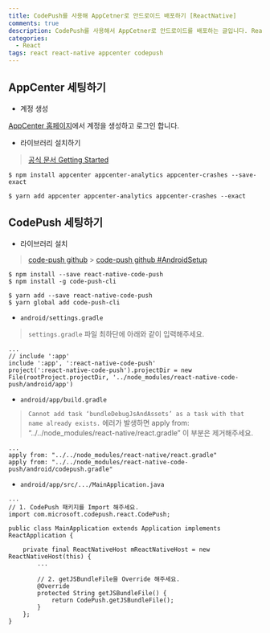 ```yaml
---
title: CodePush를 사용해 AppCetner로 안드로이드 배포하기 [ReactNative]
comments: true
description: CodePush를 사용해서 AppCetner로 안드로이드를 배포하는 글입니다. ReactNative 기반으로 작성되었습니다.
categories:
  - React
tags: react react-native appcenter codepush
---
```


## AppCenter 세팅하기

- 계정 생성

[AppCenter 홈페이지](https://appcenter.ms/)에서 계정을 생성하고 로그인 합니다.

- 라이브러리 설치하기

> [공식 문서 Getting Started](https://docs.microsoft.com/en-us/appcenter/sdk/getting-started/react-native)

```
$ npm install appcenter appcenter-analytics appcenter-crashes --save-exact
```

```
$ yarn add appcenter appcenter-analytics appcenter-crashes --exact
```

## CodePush 세팅하기

- 라이브러리 설치

> [code-push github](https://github.com/microsoft/react-native-code-push) > [code-push github #AndroidSetup](https://github.com/microsoft/react-native-code-push/blob/master/docs/setup-android.md)

```
$ npm install --save react-native-code-push
$ npm install -g code-push-cli
```

```
$ yarn add --save react-native-code-push
$ yarn global add code-push-cli
```

- `android/settings.gradle`

> `settings.gradle` 파일 최하단에 아래와 같이 입력해주세요.

```
...
// include ':app'
include ':app', ':react-native-code-push'
project(':react-native-code-push').projectDir = new File(rootProject.projectDir, '../node_modules/react-native-code-push/android/app')
```

- `android/app/build.gradle`

> `Cannot add task ‘bundleDebugJsAndAssets’ as a task with that name already exists.` 에러가 발생하면 apply from: “../../node_modules/react-native/react.gradle” 이 부분은 제거해주세요.

```
...
apply from: "../../node_modules/react-native/react.gradle"
apply from: "../../node_modules/react-native-code-push/android/codepush.gradle"
```

- `android/app/src/.../MainApplication.java`

```
...
// 1. CodePush 패키지를 Import 해주세요.
import com.microsoft.codepush.react.CodePush;

public class MainApplication extends Application implements ReactApplication {

    private final ReactNativeHost mReactNativeHost = new ReactNativeHost(this) {
        ...

        // 2. getJSBundleFile을 Override 해주세요.
        @Override
        protected String getJSBundleFile() {
            return CodePush.getJSBundleFile();
        }
    };
}
```
